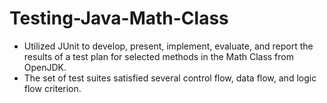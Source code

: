 # Testing-Java-Math-Class <br>
* Utilized JUnit to develop, present, implement, evaluate, and report the results of a test plan for selected methods in the Math Class from OpenJDK.<br>
* The set of test suites satisfied several control flow, data flow, and logic flow criterion.
